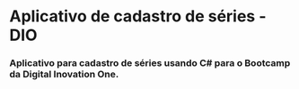 # Aplicativo de cadastro de séries - DIO

### Aplicativo para cadastro de séries usando C# para o Bootcamp da Digital Inovation One.